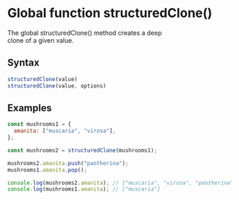 # Global function structuredClone()

The global structuredClone() method creates a deep  
clone of a given value.

## Syntax

```javascript
structuredClone(value)
structuredClone(value, options)
```

## Examples

```javascript
const mushrooms1 = {
  amanita: ["muscaria", "virosa"],
};

const mushrooms2 = structuredClone(mushrooms1);

mushrooms2.amanita.push("pantherina");
mushrooms1.amanita.pop();

console.log(mushrooms2.amanita); // ["muscaria", "virosa", "pantherina"]
console.log(mushrooms1.amanita); // ["muscaria"]
```

